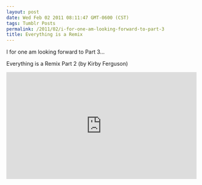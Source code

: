 ```yaml
---
layout: post
date: Wed Feb 02 2011 08:11:47 GMT-0600 (CST)
tags: Tumblr Posts
permalink: /2011/02/i-for-one-am-looking-forward-to-part-3
title: Everything is a Remix
---
```


I for one am looking forward to Part 3&hellip;

Everything is a Remix Part 2 (by Kirby Ferguson)

<iframe src="https://player.vimeo.com/video/19447662?title=0&amp;byline=0&amp;portrait=0" width="500" height="281" frameborder="0" title="Everything is a Remix Part 2" webkitallowfullscreen="" mozallowfullscreen="" allowfullscreen=""></iframe>
